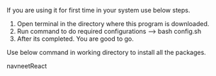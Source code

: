 If you are using it for first time in your system use below steps.

1. Open terminal in the directory where this program is downloaded.
2. Run command to do required configurations -->  bash config.sh
3. After its completed. You are good to go.

Use below command in working directory to install all the packages.

navneetReact
